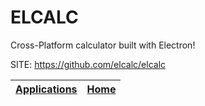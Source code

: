 # ELCALC

 Cross-Platform calculator built with Electron! 
 
 SITE: https://github.com/elcalc/elcalc

 | [Applications](https://portable-linux-apps.github.io/apps.html) | [Home](https://portable-linux-apps.github.io)
 | --- | --- |
